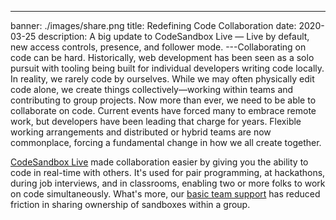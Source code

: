 ---
banner: ./images/share.png
title: Redefining Code Collaboration
date: 2020-03-25
description:
  A big update to CodeSandbox Live — Live by default, new access controls,
  presence, and follower mode.
---Collaborating on code can be hard. Historically, web development has been
seen as a solo pursuit with tooling being built for individual developers
writing code locally. In reality, we rarely code by ourselves. While we may
often physically edit code alone, we create things collectively—working within
teams and contributing to group projects. Now more than ever, we need to be able
to collaborate on code. Current events have forced many to embrace remote work,
but developers have been leading that charge for years. Flexible working
arrangements and distributed or hybrid teams are now commonplace, forcing a
fundamental change in how we all create together.

[CodeSandbox Live](/post/introducing-codesandbox-live-real-time-code-collaboration-in-the-browser)
made collaboration easier by giving you the ability to code in real-time with
others. It's used for pair programming, at hackathons, during job interviews,
and in classrooms, enabling two or more folks to work on code simultaneously.
What's more, our [basic team support](/dashboard/teams/new) has reduced friction
in sharing ownership of sandboxes within a group.

